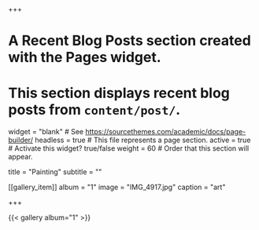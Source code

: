 +++
# A Recent Blog Posts section created with the Pages widget.
# This section displays recent blog posts from `content/post/`.

widget = "blank"  # See https://sourcethemes.com/academic/docs/page-builder/
headless = true  # This file represents a page section.
active = true  # Activate this widget? true/false
weight = 60  # Order that this section will appear.

title = "Painting"
subtitle = ""

[[gallery_item]]
  album = "1"
  image = "IMG_4917.jpg"
  caption = "art"

+++

{{< gallery album="1" >}}
